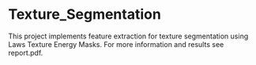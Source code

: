 # Texture_Segmentation

This project implements feature extraction for texture segmentation using Laws Texture Energy Masks. For more information and results see report.pdf.
